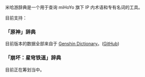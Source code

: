 米哈游辞典是一个用于查询 miHoYo 旗下 IP 内术语和专有名词的工具。

目前支持：

### 「原神」辞典

目前版本的数据全部来自于 [Genshin Dictionary](https://genshin-dictionary.com/)。([GitHub](https://github.com/xicri/genshin-dictionary))

### 「崩坏：星穹铁道」辞典

目前正在筹划当中。
